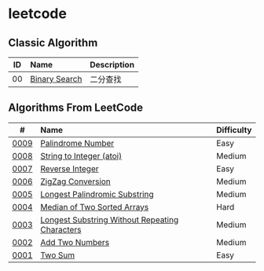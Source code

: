 # leetcode

## Classic Algorithm

 | ID | Name | Description|
 |:-:|:-|:-|
 | 00 | [Binary Search](./algorithms/00.binary-search) | 二分查找 |

## Algorithms From LeetCode

 | # | Name | Difficulty |
 |:-:|:-|:-|
 | [0009](https://leetcode.com/problems/palindrome-number/) | [Palindrome Number](./algorithms/0009.palindrome-number) | Easy |
 | [0008](https://leetcode.com/problems/string-to-integer-atoi/) | [String to Integer (atoi)](./algorithms/0008.string-to-integer-atoi) | Medium |
 | [0007](https://leetcode.com/problems/reverse-integer/) | [Reverse Integer](./algorithms/0007.reverse-integer) | Easy |
 | [0006](https://leetcode.com/problems/zigzag-conversion/) | [ZigZag Conversion](./algorithms/0006.zigzag-conversion) | Medium |
 | [0005](https://leetcode.com/problems/longest-palindromic-substring) | [Longest Palindromic Substring](./algorithms/0005.longest-palindromic-substring) | Medium |
 | [0004](https://leetcode.com/problems/median-of-two-sorted-arrays/) | [Median of Two Sorted Arrays](./algorithms/0004.median) | Hard |
 | [0003](https://leetcode.com/problems/longest-substring-without-repeating-characters/) | [Longest Substring Without Repeating Characters](./algorithms/0003.longest-substrings) | Medium |
 | [0002](https://leetcode.com/problems/add-two-numbers/) | [Add Two Numbers](./algorithms/0002.add-two-numbers) | Medium |
 | [0001](https://leetcode.com/problems/two-sum/) | [Two Sum](./algorithms/0001.two-sum) | Easy |
